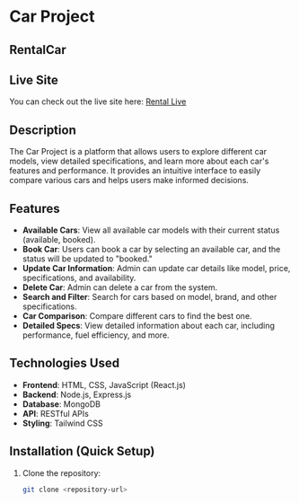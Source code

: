 # Car Project

## RentalCar
## Live Site

You can check out the live site here: [Rental Live](https://car-rent-project-c2e65.web.app/)

## Description
The Car Project is a platform that allows users to explore different car models, view detailed specifications, and learn more about each car's features and performance. It provides an intuitive interface to easily compare various cars and helps users make informed decisions.

## Features
- **Available Cars**: View all available car models with their current status (available, booked).
- **Book Car**: Users can book a car by selecting an available car, and the status will be updated to "booked."
- **Update Car Information**: Admin can update car details like model, price, specifications, and availability.
- **Delete Car**: Admin can delete a car from the system.
- **Search and Filter**: Search for cars based on model, brand, and other specifications.
- **Car Comparison**: Compare different cars to find the best one.
- **Detailed Specs**: View detailed information about each car, including performance, fuel efficiency, and more.


## Technologies Used
- **Frontend**: HTML, CSS, JavaScript (React.js)
- **Backend**: Node.js, Express.js
- **Database**: MongoDB
- **API**: RESTful APIs
- **Styling**: Tailwind CSS

## Installation (Quick Setup)
1. Clone the repository:
   ```bash
   git clone <repository-url>

